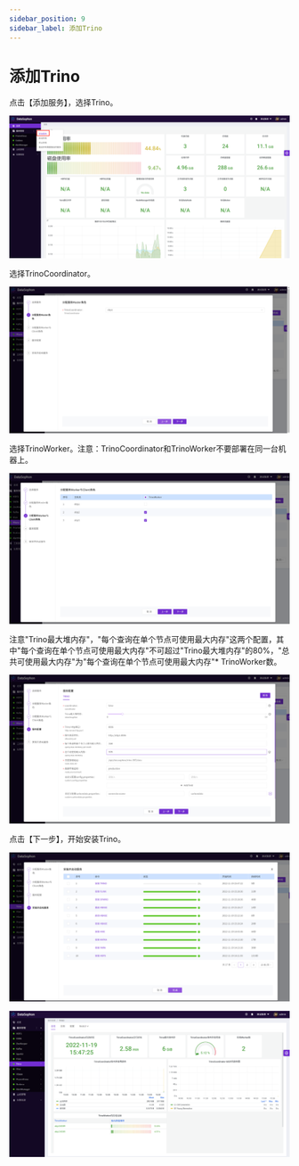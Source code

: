 ```yaml
---
sidebar_position: 9
sidebar_label: 添加Trino
---
```


# 添加Trino

点击【添加服务】，选择Trino。

![image-20221106215738313](../img/image-20221106215738313.png)

选择TrinoCoordinator。

![image-20221119151941388](../img/image-20221119151941388.png)

选择TrinoWorker。注意：TrinoCoordinator和TrinoWorker不要部署在同一台机器上。

![image-20221119152019651](../img/image-20221119152019651.png)

注意"Trino最大堆内存"，"每个查询在单个节点可使用最大内存"这两个配置，其中"每个查询在单个节点可使用最大内存"不可超过"Trino最大堆内存"的80%，"总共可使用最大内存"为"每个查询在单个节点可使用最大内存"* TrinoWorker数。

![image-20221119152223782](../img/image-20221119152223782.png)

点击【下一步】，开始安装Trino。

![image-20221119154755609](../img/image-20221119154755609.png)

![image-20221119155148205](../img/image-20221119155148205.png)

